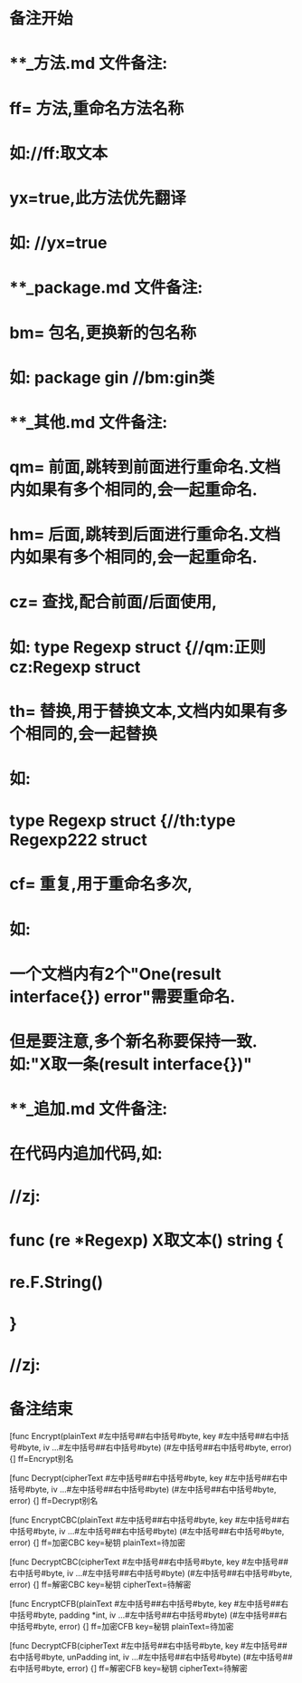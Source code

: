 # 备注开始
# **_方法.md 文件备注:
# ff= 方法,重命名方法名称
# 如://ff:取文本
#
# yx=true,此方法优先翻译
# 如: //yx=true

# **_package.md 文件备注:
# bm= 包名,更换新的包名称 
# 如: package gin //bm:gin类

# **_其他.md 文件备注:
# qm= 前面,跳转到前面进行重命名.文档内如果有多个相同的,会一起重命名.
# hm= 后面,跳转到后面进行重命名.文档内如果有多个相同的,会一起重命名.
# cz= 查找,配合前面/后面使用,
# 如: type Regexp struct {//qm:正则 cz:Regexp struct
#
# th= 替换,用于替换文本,文档内如果有多个相同的,会一起替换
# 如:
# type Regexp struct {//th:type Regexp222 struct
#
# cf= 重复,用于重命名多次,
# 如: 
# 一个文档内有2个"One(result interface{}) error"需要重命名.
# 但是要注意,多个新名称要保持一致. 如:"X取一条(result interface{})"

# **_追加.md 文件备注:
# 在代码内追加代码,如:
# //zj:
# func (re *Regexp) X取文本() string { 
# re.F.String()
# }
# //zj:
# 备注结束

[func Encrypt(plainText #左中括号##右中括号#byte, key #左中括号##右中括号#byte, iv ...#左中括号##右中括号#byte) (#左中括号##右中括号#byte, error) {]
ff=Encrypt别名

[func Decrypt(cipherText #左中括号##右中括号#byte, key #左中括号##右中括号#byte, iv ...#左中括号##右中括号#byte) (#左中括号##右中括号#byte, error) {]
ff=Decrypt别名

[func EncryptCBC(plainText #左中括号##右中括号#byte, key #左中括号##右中括号#byte, iv ...#左中括号##右中括号#byte) (#左中括号##右中括号#byte, error) {]
ff=加密CBC
key=秘钥
plainText=待加密

[func DecryptCBC(cipherText #左中括号##右中括号#byte, key #左中括号##右中括号#byte, iv ...#左中括号##右中括号#byte) (#左中括号##右中括号#byte, error) {]
ff=解密CBC
key=秘钥
cipherText=待解密

[func EncryptCFB(plainText #左中括号##右中括号#byte, key #左中括号##右中括号#byte, padding *int, iv ...#左中括号##右中括号#byte) (#左中括号##右中括号#byte, error) {]
ff=加密CFB
key=秘钥
plainText=待加密

[func DecryptCFB(cipherText #左中括号##右中括号#byte, key #左中括号##右中括号#byte, unPadding int, iv ...#左中括号##右中括号#byte) (#左中括号##右中括号#byte, error) {]
ff=解密CFB
key=秘钥
cipherText=待解密
